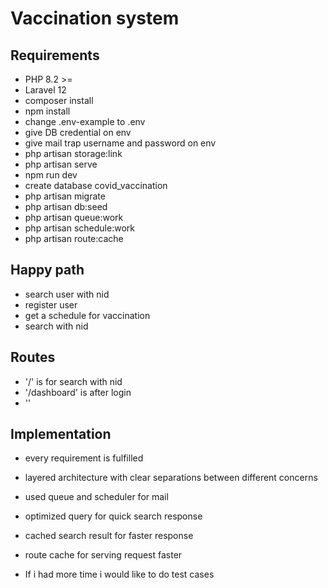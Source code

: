 # Vaccination system

## Requirements

- PHP 8.2 >=
- Laravel 12
- composer install
- npm install
- change .env-example to .env
- give DB credential on env
- give mail trap username and password on env
- php artisan storage:link
- php artisan serve
- npm run dev
- create database covid_vaccination
- php artisan migrate
- php artisan db:seed
- php artisan queue:work 
- php artisan schedule:work 
- php artisan route:cache

 ## Happy path 
- search user with nid
- register user
- get a schedule for vaccination 
- search with nid

## Routes
- '/' is for search with nid
- '/dashboard' is after login 
- ''
 
## Implementation 
- every requirement is fulfilled 
- layered architecture with clear separations between different concerns
- used queue and scheduler for mail
- optimized query for quick search response
- cached search result for faster response
- route cache for serving request faster

- If i had more time i would like to do test cases

